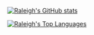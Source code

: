 [![Raleigh's GitHub stats](https://github-readme-stats-git-masterrstaa-rickstaa.vercel.app/api?username=raleighlittles)](https://github.com/anuraghazra/github-readme-stats)

[![Raleigh's Top Languages](https://github-readme-stats.vercel.app/api/top-langs/?username=raleighlittles&hide=html,css&langs_count=7)](https://github.com/anuraghazra/github-readme-stats)
